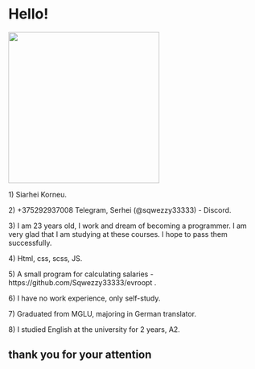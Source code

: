 # Hello!
<p></p>
<p><img width="300" src="https://sun9-west.userapi.com/sun9-40/s/v1/if2/X0Dw9ZNV4JsS63UWjQXSszv1lKlUGBFp7S4G912OwACwcqVWcZ3dkIy1gcmlB3fiD1Z-ItLz8t-GGMc7XzsCFKYO.jpg?size=864x1080&quality=96&type=album"></p>

<p>1) Siarhei Korneu.</p>
<p>2) +375292937008 Telegram,  Serhei (@sqwezzy33333) - Discord.</p>
<p>3) I am 23 years old, I work and dream of becoming a programmer. I am very glad that I am studying at these courses. I hope to pass them successfully.</p>
<p>4) Html, css, scss, JS.</p>
<p>5) A small program for calculating salaries - https://github.com/Sqwezzy33333/evroopt .</p>
<p>6) I have no work experience, only self-study.</p>
<p>7) Graduated from MGLU, majoring in German translator.</p>
<p>8) I studied English at the university for 2 years, A2.</p>

 <h2>thank you for your attention</h2>
